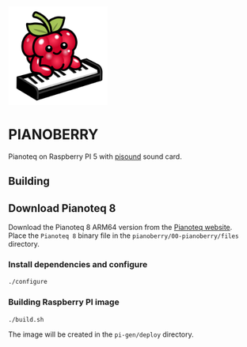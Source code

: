 <img src="assets/logo.svg" width="200" height="200" />

PIANOBERRY
==========


Pianoteq on Raspberry PI 5 with [pisound](https://blokas.io/pisound/) sound card.

## Building

## Download Pianoteq 8

Download the Pianoteq 8 ARM64 version from the [Pianoteq website](https://www.pianoteq.com/download).  
Place the `Pianoteq 8` binary file in the `pianoberry/00-pianoberry/files` directory.

### Install dependencies and configure

```bash
./configure
```

### Building Raspberry PI image

```bash
./build.sh
```

The image will be created in the `pi-gen/deploy` directory.
